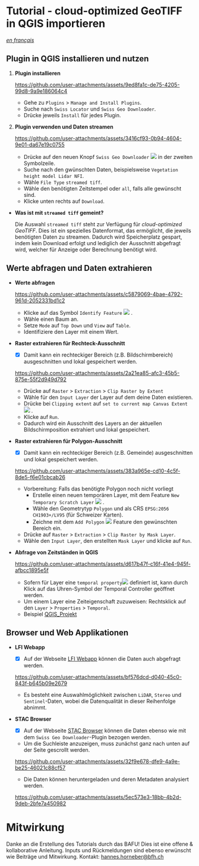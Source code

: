 # Tutorial - cloud-optimized GeoTIFF in QGIS importieren

[_en français_](./README.fr.md)

## Plugin in QGIS installieren und nutzen

1. **Plugin installieren**

    https://github.com/user-attachments/assets/9ed8fa1c-de75-4205-99d8-9a9e186064c4

    - Gehe zu `Plugins` > `Manage and Install Plugins`.
    - Suche nach `Swiss Locator` und `Swiss Geo Downloader`.
    - Drücke jeweils `Install` für jedes Plugin.

2. **Plugin verwenden und Daten streamen**

    https://github.com/user-attachments/assets/3416cf93-0b94-4604-9e01-da67e19c0755
    
    - Drücke auf den neuen Knopf `Swiss Geo Downloader` ![](assets/SwissGeoDownloaderIcon.png) in der  zweiten Symbolzeile.
    - Suche nach den gwünschten Daten, beispielsweise `Vegetation height model Lidar NFI`.
    - Wähle `File Type` `streamed tiff`.
    - Wähle den benötigten Zeitstempel oder `all`, falls alle gewünscht sind.
    - Klicke unten rechts auf `Download`.

- **Was ist mit `streamed tiff` gemeint?**

    Die Auswahl `streamed tiff` steht zur Verfügung für *cloud-optimized GeoTIFF*. Dies ist ein spezielles Datenformat, das ermöglicht, die jeweils benötigten Daten zu streamen.
    Dadurch wird Speicherplatz gespart, indem kein Download erfolgt und lediglich der Ausschnitt abgefragt wird, welcher für Anzeige oder Berechnung benötigt wird.



## Werte abfragen und Daten extrahieren

- **Werte abfragen**

    https://github.com/user-attachments/assets/c5879069-4bae-4792-961d-2052331bd1c2

    - Klicke auf das Symbol `Identify Feature` ![](assets/IdentifyFeatureIcon.png) .
    - Wähle einen Baum an.
    - Setze `Mode` auf `Top Down` und `View` auf `Table`.
    - Identifiziere den Layer mit einem Wert.

- **Raster extrahieren für Rechteck-Ausschnitt**

    - [x] Damit kann ein rechteckiger Bereich (z.B. Bildschirmbereich) ausgeschnitten und lokal gespeichert werden.
    
    https://github.com/user-attachments/assets/2a21ea85-afc3-45b5-875e-55f2d949d792
    
    - Drücke auf `Raster` > `Extraction` > `Clip Raster by Extent`
    - Wähle für den `Input Layer` der Layer auf dem deine Daten existieren.
    - Drücke bei `Clipping extent` auf `set to current map Canvas Extent` ![](assets/ClippingExtendIcon.png) .
    - Klicke auf `Run`.
    - Dadurch wird ein Ausschnitt des Layers an der aktuellen Bildschirmposition extrahiert und lokal gespeichert.


- **Raster extrahieren für Polygon-Ausschnitt**

    - [x] Damit kann ein rechteckiger Bereich (z.B. Gemeinde) ausgeschnitten und lokal gespeichert werden.

    https://github.com/user-attachments/assets/383a965e-cd10-4c5f-8de5-f6e01cbcab26

    - Vorbereitung: Falls das benötigte Polygon noch nicht vorliegt
        - Erstelle einen neuen temporären Layer, mit dem Feature `New Temporary Scratch Layer` ![](assets/NewTemporaryScratchLayerIcon.png) .
        - Wähle den Geometrytyp `Polygon` und als CRS `EPSG:2056 CH1903+/LV95` (für Schweizer Karten).
        - Zeichne mit dem `Add Polygon` ![](assets/PolygonIcon.png) Feature den gewünschten Bereich ein.
    - Drücke auf `Raster` > `Extraction` > `Clip Raster by Mask Layer`.
    - Wähle den `Input Layer`, den erstellten `Mask Layer` und klicke auf `Run`.

- **Abfrage von Zeitständen in QGIS**

    https://github.com/user-attachments/assets/d617b47f-c16f-41e4-945f-afbcc1895e5f


    - Sofern für Layer eine `temporal property`![](assets/TemporalIcon.png) definiert ist, kann durch Klick auf das Uhren-Symbol der Temporal Controller geöffnet werden.
    - Um einem Layer eine Zeiteigenschaft zuzuweisen: Rechtsklick auf den `Layer` > `Properties` > `Temporal`.
    - Beispiel [QGIS_Projekt](./examples/Geodaten_LFI_2025.qgs)

## Browser und Web Applikationen

- **LFI Webapp**

    - [x] Auf der Webseite [LFI Webapp](https://www.lfi.ch/de/karten/vegetationshoehe-oberflaechenmodell) können die Daten auch abgefragt werden.

    https://github.com/user-attachments/assets/bf576dcd-d040-45c0-843f-b645b09e2679

    - Es besteht eine Auswahlmöglichkeit zwischen `LiDAR`, `Stereo` und `Sentinel`-Daten, wobei die Datenqualität in dieser Reihenfolge abnimmt.

- **STAC Browser**

    - [x] Auf der Webseite [STAC Browser](https://data.geo.admin.ch/browser/#) können die Daten ebenso wie mit dem `Swiss Geo Downloader`-Plugin bezogen werden.

    - Um die Suchleiste anzuzeigen, muss zunächst ganz nach unten auf der Seite gescrollt werden.

    https://github.com/user-attachments/assets/32f9e678-dfe9-4a9e-be25-46021c88cf57

    - Die Daten können heruntergeladen und deren Metadaten analysiert werden.

    https://github.com/user-attachments/assets/5ec573e3-18bb-4b2d-9deb-2bfe7a450982


# Mitwirkung

Danke an die Erstellung des Tutorials durch das BAFU!
Dies ist eine offene & kollaborative Anleitung. Inputs und Rückmeldungen sind ebenso erwünscht wie Beiträge und Mitwirkung.
Kontakt: hannes.horneber@bfh.ch
